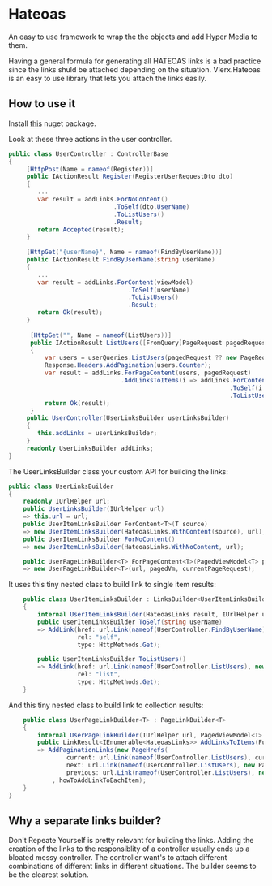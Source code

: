 # Hateoas

An easy to use framework to wrap the the objects and add Hyper Media to them.

Having a general formula for generating all HATEOAS links is a bad practice since the links shuld be attached depending on the situation. Vlerx.Hateoas is an easy to use library that lets you attach the links easily.

## How to use it
Install [this](https://www.nuget.org/packages/Vlerx.Hateoas/) nuget package.

Look at these three actions in the user controller.
```cs
public class UserController : ControllerBase
{
     [HttpPost(Name = nameof(Register))]
     public IActionResult Register(RegisterUserRequestDto dto)
     {
        ...
        var result = addLinks.ForNoContent()
                             .ToSelf(dto.UserName)
                             .ToListUsers()
                             .Result;
        return Accepted(result);
     }
     
     [HttpGet("{userName}", Name = nameof(FindByUserName))]
     public IActionResult FindByUserName(string userName)
     {
        ...
        var result = addLinks.ForContent(viewModel)
                                 .ToSelf(userName)
                                 .ToListUsers()
                                 .Result;
        return Ok(result);
     }
      
      [HttpGet("", Name = nameof(ListUsers))]
      public IActionResult ListUsers([FromQuery]PageRequest pagedRequest)
      {
          var users = userQueries.ListUsers(pagedRequest ?? new PageRequest { PageNumber = 1, PageSize = 10 });
          Response.Headers.AddPagination(users.Counter);
          var result = addLinks.ForPageContent(users, pagedRequest)
                               .AddLinksToItems(i => addLinks.ForContent(i)
                                                             .ToSelf(i.UserName)
                                                             .ToListUsers().Result);
          return Ok(result);
      }
     public UserController(UserLinksBuilder userLinksBuilder)
     {
        this.addLinks = userLinksBuilder;
     }
     readonly UserLinksBuilder addLinks;
}
````
The UserLinksBuilder class your custom API for building the links:
```cs
public class UserLinksBuilder
{
    readonly IUrlHelper url;
    public UserLinksBuilder(IUrlHelper url)
    => this.url = url;
    public UserItemLinksBuilder ForContent<T>(T source)
    => new UserItemLinksBuilder(HateoasLinks.WithContent(source), url);
    public UserItemLinksBuilder ForNoContent()
    => new UserItemLinksBuilder(HateoasLinks.WithNoContent, url);

    public UserPageLinkBuilder<T> ForPageContent<T>(PagedViewModel<T> pagedVm, PageRequest currentPageRequest)
    => new UserPageLinkBuilder<T>(url, pagedVm, currentPageRequest);
```
It uses this tiny nested class to build link to single item results:
```cs
    public class UserItemLinksBuilder : LinksBuilder<UserItemLinksBuilder>
    {
        internal UserItemLinksBuilder(HateoasLinks result, IUrlHelper url) : base(result, url) { }
        public UserItemLinksBuilder ToSelf(string userName)
        => AddLink(href: url.Link(nameof(UserController.FindByUserName), new { userName }),
                   rel: "self",
                   type: HttpMethods.Get);

        public UserItemLinksBuilder ToListUsers()
        => AddLink(href: url.Link(nameof(UserController.ListUsers), new PageRequest { PageNumber = 1, PageSize = 10 }),
                   rel: "list",
                   type: HttpMethods.Get);
    }
```
And this tiny nested class to build link to collection results:
```cs
    public class UserPageLinkBuilder<T> : PageLinkBuilder<T>
    {
        internal UserPageLinkBuilder(IUrlHelper url, PagedViewModel<T> pagedVm, PageRequest currentPageRequest) : base(url, pagedVm, currentPageRequest) { }
        public LinkResult<IEnumerable<HateoasLinks>> AddLinksToItems(Func<T, HateoasLinks> howToAddLinkToEachItem)
        => AddPaginationLinks(new PageHrefs(
                current: url.Link(nameof(UserController.ListUsers), currentPageRequest),
                next: url.Link(nameof(UserController.ListUsers), new PageRequest { PageNumber = currentPageRequest.PageNumber + 1, PageSize = currentPageRequest.PageSize }),
                previous: url.Link(nameof(UserController.ListUsers), new PageRequest { PageNumber = currentPageRequest.PageNumber - 1, PageSize = currentPageRequest.PageSize }))
            , howToAddLinkToEachItem);
    }
}
```

## Why a separate links builder?
Don't Repeate Yourself is pretty relevant for building the links. Adding the creation of the links to the responsiblity of a controller usually ends up a bloated messy controller. The controller want's to attach different combinations of different links in different situations. The builder seems to be the clearest solution.
